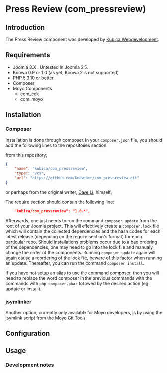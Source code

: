 # Press Review \(com_pressreview\)

## Introduction

The Press Review component was developed by [Kubica Webdevelopment](http://www.kubica.nl).

## Requirements

* Joomla 3.X . Untested in Joomla 2.5.
* Koowa 0.9 or 1.0 (as yet, Koowa 2 is not supported)
* PHP 5.3.10 or better
* Composer
* Moyo Components
    * com_cck
    * com_moyo

## Installation

### Composer

Installation is done through composer. In your `composer.json` file, you should add the following lines to the repositories
section:

from this repository;

```json
{
    "name": "kubica/com_pressreview",
    "type": "vcs",
    "url": "https://github.com/kedweber/com_pressreview.git"
}
```

or perhaps from the original writer, [Dave Li](https://github.com/daveli), himself;

The require section should contain the following line:

```json
    "kubica/com_pressreview": "1.0.*",
```

Afterwards, one just needs to run the command `composer update` from the root of your Joomla project. This will 
effectively create a `composer.lock` file which will contain the collected dependencies and the hash codes for 
each latest release \(depending on the require section's format\) for each particular repo. Should installations 
problems occur due to a bad ordering of the dependencies, one may need to go into the lock file and manualy change 
the order of the components. Running `composer update` again will again cause a reordering of the lock file, beware of this factor when running an update. Thereafter, you can run the command `composer install`. 

If you have not setup an alias to use the command composer, then you will need to replace the word composer in the previous commands with the 
commands with `php composer.phar` followed by the desired action \(eg. update or install\).

### jsymlinker

Another option, currently only available for Moyo developers, is by using the jsymlink script from the [Moyo Git
Tools](https://github.com/derjoachim/moyo-git-tools).

## Configuration

## Usage

### Development notes


